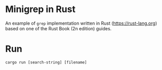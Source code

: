 # Minigrep in Rust
An example of `grep` implementation written in Rust (https://rust-lang.org) based on one of the Rust Book (2n edition) guides.

# Run
`cargo run [search-string] [filename]`

